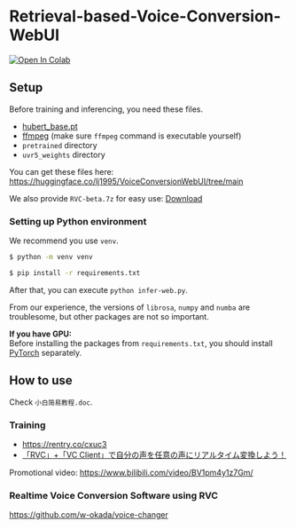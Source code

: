 # Retrieval-based-Voice-Conversion-WebUI

[![Open In Colab](https://colab.research.google.com/assets/colab-badge.svg)](https://colab.research.google.com/github/liujing04/Retrieval-based-Voice-Conversion-WebUI/blob/main/Retrieval_based_Voice_Conversion_WebUI.ipynb)

## Setup
Before training and inferencing, you need these files.

- [hubert_base.pt](https://huggingface.co/lj1995/VoiceConversionWebUI/blob/main/hubert_base.pt)
- [ffmpeg](https://ffmpeg.org/) (make sure `ffmpeg` command is executable yourself)
- `pretrained` directory
- `uvr5_weights` directory 

You can get these files here: https://huggingface.co/lj1995/VoiceConversionWebUI/tree/main

We also provide `RVC-beta.7z` for easy use: [Download](https://huggingface.co/lj1995/VoiceConversionWebUI/blob/main/RVC-beta.7z)

### Setting up Python environment
We recommend you use `venv`.

```sh
$ python -m venv venv
```

```sh
$ pip install -r requirements.txt
```

After that, you can execute `python infer-web.py`.

From our experience, the versions of `librosa`, `numpy` and `numba` are troublesome, but other packages are not so important.

**If you have GPU:**  
Before installing the packages from `requirements.txt`, you should install [PyTorch](https://pytorch.org/) separately.

## How to use
Check `小白简易教程.doc`.

### Training
- https://rentry.co/cxuc3
- [「RVC」+「VC Client」で自分の声を任意の声にリアルタイム変換しよう！](https://eyatu-vrc.hatenablog.com/entry/2023/04/06/193512)

Promotional video: https://www.bilibili.com/video/BV1pm4y1z7Gm/

### Realtime Voice Conversion Software using RVC

https://github.com/w-okada/voice-changer
